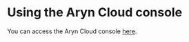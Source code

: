 # Using the Aryn Cloud console

You can access the Aryn Cloud console [here](https://console.aryn.cloud). 
